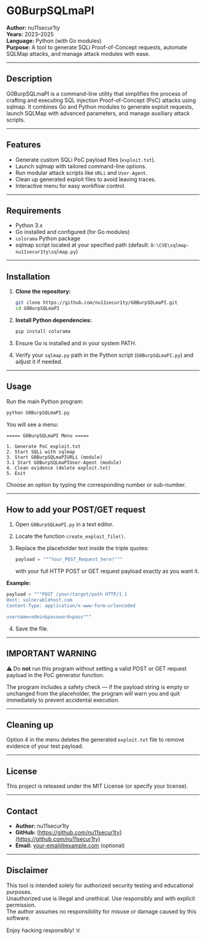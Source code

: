 
# G0BurpSQLmaPI

**Author:** nu11secur1ty  
**Years:** 2023–2025  
**Language:** Python (with Go modules)  
**Purpose:** A tool to generate SQLi Proof-of-Concept requests, automate SQLMap attacks, and manage attack modules with ease.

---

## Description

G0BurpSQLmaPI is a command-line utility that simplifies the process of crafting and executing SQL injection Proof-of-Concept (PoC) attacks using sqlmap. It combines Go and Python modules to generate exploit requests, launch SQLMap with advanced parameters, and manage auxiliary attack scripts.

---

## Features

- Generate custom SQLi PoC payload files (`exploit.txt`).
- Launch sqlmap with tailored command-line options.
- Run modular attack scripts like `URLi` and `User-Agent`.
- Clean up generated exploit files to avoid leaving traces.
- Interactive menu for easy workflow control.

---

## Requirements

- Python 3.x  
- Go installed and configured (for Go modules)  
- `colorama` Python package  
- sqlmap script located at your specified path (default: `D:\CVE\sqlmap-nu11secur1ty\sqlmap.py`)

---

## Installation

1. **Clone the repository:**

   ```bash
   git clone https://github.com/nu11secur1ty/G0BurpSQLmaPI.git
   cd G0BurpSQLmaPI
   ```

2. **Install Python dependencies:**

   ```bash
   pip install colorama
   ```

3. Ensure Go is installed and in your system PATH.

4. Verify your `sqlmap.py` path in the Python script (`G0BurpSQLmaPI.py`) and adjust it if needed.

---

## Usage

Run the main Python program:

```bash
python G0BurpSQLmaPI.py
```

You will see a menu:

```
===== G0BurpSQLmaPI Menu =====

1. Generate PoC exploit.txt
2. Start SQLi with sqlmap
3. Start G0BurpSQLmaPIURLi (module)
3.1 Start G0BurpSQLmaPIUser-Agent (module)
4. Clean evidence (delete exploit.txt)
5. Exit
```

Choose an option by typing the corresponding number or sub-number.

---

## How to add your POST/GET request

1. Open `G0BurpSQLmaPI.py` in a text editor.

2. Locate the function `create_exploit_file()`.

3. Replace the placeholder text inside the triple quotes:

   ```python
   payload = """Your_POST_Request_here!"""
   ```

   with your full HTTP POST or GET request payload exactly as you want it.

**Example:**

```python
payload = """POST /your/target/path HTTP/1.1
Host: vulnerablehost.com
Content-Type: application/x-www-form-urlencoded

username=admin&password=pass"""
```

4. Save the file.

---

## IMPORTANT WARNING

⚠️ Do **not** run this program without setting a valid POST or GET request payload in the PoC generator function.

The program includes a safety check — if the payload string is empty or unchanged from the placeholder, the program will warn you and quit immediately to prevent accidental execution.

---

## Cleaning up

Option 4 in the menu deletes the generated `exploit.txt` file to remove evidence of your test payload.

---

## License

This project is released under the MIT License (or specify your license).

---

## Contact

- **Author:** nu11secur1ty  
- **GitHub:** [https://github.com/nu11secur1ty](https://github.com/nu11secur1ty)  
- **Email:** your-email@example.com (optional)

---

## Disclaimer

This tool is intended solely for authorized security testing and educational purposes.  
Unauthorized use is illegal and unethical. Use responsibly and with explicit permission.  
The author assumes no responsibility for misuse or damage caused by this software.

Enjoy hacking responsibly! ☠️
